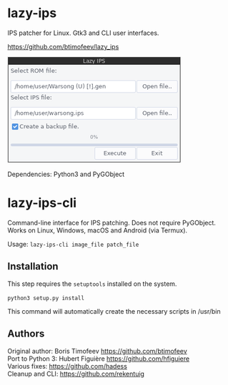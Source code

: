 lazy-ips
========

IPS patcher for Linux. Gtk3 and CLI user interfaces.

https://github.com/btimofeev/lazy_ips

<img src="https://github.com/btimofeev/lazy_ips/raw/master/img/screenshot.png">

Dependencies: Python3 and PyGObject

lazy-ips-cli
============

Command-line interface for IPS patching. Does not require PyGObject. Works on Linux, Windows, macOS and Android (via Termux).

Usage: ```lazy-ips-cli image_file patch_file```

Installation
------------

This step requires the `setuptools` installed on the system.

`python3 setup.py install`

This command will automatically create the necessary scripts in /usr/bin

Authors
-------

Original author: Boris Timofeev https://github.com/btimofeev  
Port to Python 3: Hubert Figuière https://github.com/hfiguiere  
Various fixes: https://github.com/hadess  
Cleanup and CLI: https://github.com/rekentuig  

